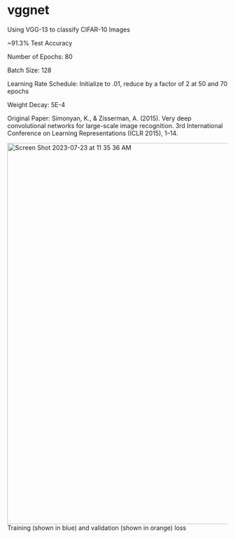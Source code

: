 # vggnet
Using VGG-13 to classify CIFAR-10 Images

~91.3% Test Accuracy

Number of Epochs: 80

Batch Size: 128

Learning Rate Schedule: Initialize to .01, reduce by a factor of 2 at 50 and 70 epochs

Weight Decay: 5E-4

Original Paper: 
Simonyan, K., & Zisserman, A. (2015). Very deep convolutional networks for large-scale image recognition. 3rd International Conference on Learning Representations (ICLR 2015), 1–14.

<img width="871" alt="Screen Shot 2023-07-23 at 11 35 36 AM" src="https://github.com/tkbharadwaj/vggnet/assets/69481685/5b101277-7951-44ea-b763-f7f4c0174053">
Training (shown in blue) and validation (shown in orange) loss
